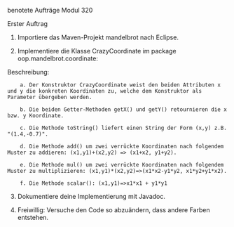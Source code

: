 benotete Aufträge Modul 320

Erster Auftrag

1. Importiere das Maven-Projekt mandelbrot nach Eclipse.
 
2. Implementiere die Klasse CrazyCoordinate im package oop.mandelbrot.coordinate:

  Beschreibung:

		a. Der Konstruktor CrazyCoordinate weist den beiden Attributen x und y die konkreten Koordinaten zu, welche dem Konstruktor als Parameter übergeben werden.
  
		b. Die beiden Getter-Methoden getX() und getY() retournieren die x bzw. y Koordinate.
  
		c. Die Methode toString() liefert einen String der Form (x,y) z.B. "(1.4,-0.7)".
  
		d. Die Methode add() um zwei verrückte Koordinaten nach folgendem Muster zu addieren: (x1,y1)+(x2,y2) => (x1+x2, y1+y2).
  
		e. Die Methode mul() um zwei verrückte Koordinaten nach folgendem Muster zu multiplizieren: (x1,y1)*(x2,y2)=>(x1*x2-y1*y2, x1*y2+y1*x2).
  
		f. Die Methode scalar(): (x1,y1)=>x1*x1 + y1*y1


3. Dokumentiere deine Implementierung mit Javadoc.

4. Freiwillig: Versuche den Code so abzuändern, dass andere Farben entstehen.

